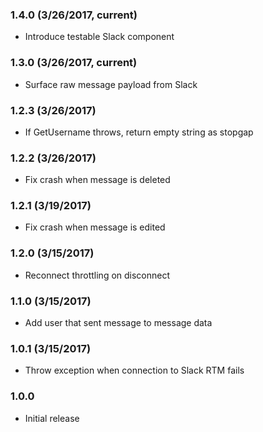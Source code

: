 ### 1.4.0 (3/26/2017, current)
* Introduce testable Slack component

### 1.3.0 (3/26/2017, current)
* Surface raw message payload from Slack

### 1.2.3 (3/26/2017)
* If GetUsername throws, return empty string as stopgap

### 1.2.2 (3/26/2017)
* Fix crash when message is deleted

### 1.2.1 (3/19/2017)
* Fix crash when message is edited

### 1.2.0 (3/15/2017)
* Reconnect throttling on disconnect

### 1.1.0 (3/15/2017)
* Add user that sent message to message data

### 1.0.1 (3/15/2017)
* Throw exception when connection to Slack RTM fails
### 1.0.0
* Initial release
